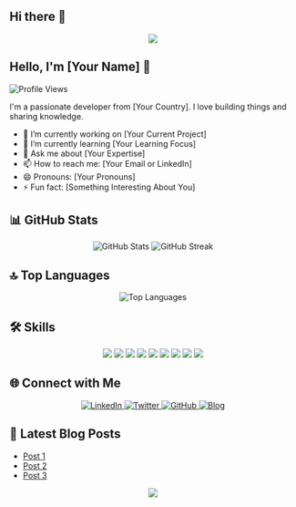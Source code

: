 ## Hi there 👋

<!-- Profile Header -->
<p align="center">
  <img src="https://capsule-render.vercel.app/api?type=waving&color=0:FF5733,100:1ABC9C&height=200&section=header&text=Welcome%20to%20My%20Profile!&fontSize=40&fontColor=fff" />
</p>

<!-- Introduction -->
## Hello, I'm [Your Name] 👋

![Profile Views](https://komarev.com/ghpvc/?username=yourusername&color=brightgreen)

I'm a passionate developer from [Your Country]. I love building things and sharing knowledge.

- 🔭 I’m currently working on [Your Current Project]
- 🌱 I’m currently learning [Your Learning Focus]
- 💬 Ask me about [Your Expertise]
- 📫 How to reach me: [Your Email or LinkedIn]
- 😄 Pronouns: [Your Pronouns]
- ⚡ Fun fact: [Something Interesting About You]

<!-- GitHub Stats -->
## 📊 GitHub Stats

<p align="center">
  <img src="https://github-readme-stats.vercel.app/api?username=yourusername&show_icons=true&theme=algolia" alt="GitHub Stats" />
  <img src="https://github-readme-streak-stats.herokuapp.com/?user=yourusername&theme=algolia" alt="GitHub Streak" />
</p>

<!-- Top Languages -->
## 🔝 Top Languages

<p align="center">
  <img src="https://github-readme-stats.vercel.app/api/top-langs/?username=yourusername&layout=compact&theme=algolia" alt="Top Languages" />
</p>

<!-- Skills -->
## 🛠️ Skills

<p align="center">
  <img src="https://img.shields.io/badge/-JavaScript-05122A?style=flat&logo=javascript" />
  <img src="https://img.shields.io/badge/-Python-05122A?style=flat&logo=python" />
  <img src="https://img.shields.io/badge/-Java-05122A?style=flat&logo=java" />
  <img src="https://img.shields.io/badge/-React-05122A?style=flat&logo=react" />
  <img src="https://img.shields.io/badge/-Node.js-05122A?style=flat&logo=node.js" />
  <img src="https://img.shields.io/badge/-HTML5-05122A?style=flat&logo=html5" />
  <img src="https://img.shields.io/badge/-CSS3-05122A?style=flat&logo=css3" />
  <img src="https://img.shields.io/badge/-Git-05122A?style=flat&logo=git" />
  <img src="https://img.shields.io/badge/-GitHub-05122A?style=flat&logo=github" />
</p>

<!-- Connect with me -->
## 🌐 Connect with Me

<p align="center">
  <a href="https://www.linkedin.com/in/yourusername" target="_blank">
    <img src="https://img.shields.io/badge/-LinkedIn-blue?style=flat&logo=Linkedin&logoColor=white" alt="LinkedIn">
  </a>
  <a href="https://twitter.com/yourusername" target="_blank">
    <img src="https://img.shields.io/badge/-Twitter-1DA1F2?style=flat&logo=Twitter&logoColor=white" alt="Twitter">
  </a>
  <a href="https://github.com/yourusername" target="_blank">
    <img src="https://img.shields.io/badge/-GitHub-333?style=flat&logo=GitHub&logoColor=white" alt="GitHub">
  </a>
  <a href="https://yourblog.com" target="_blank">
    <img src="https://img.shields.io/badge/-Blog-FF5722?style=flat&logo=Blogger&logoColor=white" alt="Blog">
  </a>
</p>

<!-- Latest Blog Posts -->
## 📝 Latest Blog Posts

<!-- BLOG-POST-LIST:START -->
- [Post 1](https://yourblog.com/post1)
- [Post 2](https://yourblog.com/post2)
- [Post 3](https://yourblog.com/post3)
<!-- BLOG-POST-LIST:END -->

<!-- Profile Footer -->
<p align="center">
  <img src="https://capsule-render.vercel.app/api?type=waving&color=0:1ABC9C,100:FF5733&height=150&section=footer&fontSize=20&text=Thanks%20for%20visiting!&fontColor=fff" />
</p>
